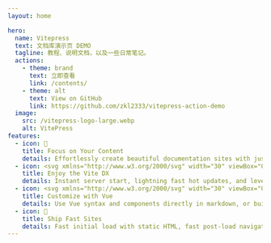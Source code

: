 ```yaml
---
layout: home

hero:
  name: Vitepress
  text: 文档库演示页 DEMO
  tagline: 教程、说明文档，以及一些日常笔记。
  actions:
    - theme: brand
      text: 立即查看
      link: /contents/
    - theme: alt
      text: View on GitHub
      link: https://github.com/zkl2333/vitepress-action-demo
  image:
    src: /vitepress-logo-large.webp
    alt: VitePress
features:
  - icon: 📝
    title: Focus on Your Content
    details: Effortlessly create beautiful documentation sites with just markdown.
  - icon: <svg xmlns="http://www.w3.org/2000/svg" width="30" viewBox="0 0 256 256.32"><defs><linearGradient id="a" x1="-.828%" x2="57.636%" y1="7.652%" y2="78.411%"><stop offset="0%" stop-color="#41D1FF"/><stop offset="100%" stop-color="#BD34FE"/></linearGradient><linearGradient id="b" x1="43.376%" x2="50.316%" y1="2.242%" y2="89.03%"><stop offset="0%" stop-color="#FFEA83"/><stop offset="8.333%" stop-color="#FFDD35"/><stop offset="100%" stop-color="#FFA800"/></linearGradient></defs><path fill="url(#a)" d="M255.153 37.938 134.897 252.976c-2.483 4.44-8.862 4.466-11.382.048L.875 37.958c-2.746-4.814 1.371-10.646 6.827-9.67l120.385 21.517a6.537 6.537 0 0 0 2.322-.004l117.867-21.483c5.438-.991 9.574 4.796 6.877 9.62Z"/><path fill="url(#b)" d="M185.432.063 96.44 17.501a3.268 3.268 0 0 0-2.634 3.014l-5.474 92.456a3.268 3.268 0 0 0 3.997 3.378l24.777-5.718c2.318-.535 4.413 1.507 3.936 3.838l-7.361 36.047c-.495 2.426 1.782 4.5 4.151 3.78l15.304-4.649c2.372-.72 4.652 1.36 4.15 3.788l-11.698 56.621c-.732 3.542 3.979 5.473 5.943 2.437l1.313-2.028 72.516-144.72c1.215-2.423-.88-5.186-3.54-4.672l-25.505 4.922c-2.396.462-4.435-1.77-3.759-4.114l16.646-57.705c.677-2.35-1.37-4.583-3.769-4.113Z"/></svg>
    title: Enjoy the Vite DX
    details: Instant server start, lightning fast hot updates, and leverage Vite ecosystem plugins.
  - icon: <svg xmlns="http://www.w3.org/2000/svg" width="30" viewBox="0 0 256 220.8"><path fill="#41B883" d="M204.8 0H256L128 220.8 0 0h97.92L128 51.2 157.44 0h47.36Z"/><path fill="#41B883" d="m0 0 128 220.8L256 0h-51.2L128 132.48 50.56 0H0Z"/><path fill="#35495E" d="M50.56 0 128 133.12 204.8 0h-47.36L128 51.2 97.92 0H50.56Z"/></svg>
    title: Customize with Vue
    details: Use Vue syntax and components directly in markdown, or build custom themes with Vue.
  - icon: 🚀
    title: Ship Fast Sites
    details: Fast initial load with static HTML, fast post-load navigation with client-side routing.
---
```


<style>
:root {
  --vp-home-hero-name-color: transparent;
  --vp-home-hero-name-background: -webkit-linear-gradient(120deg, #bd34fe 30%, #41d1ff);

  --vp-home-hero-image-background-image: linear-gradient(-45deg, #bd34fe 50%, #47caff 50%);
  --vp-home-hero-image-filter: blur(40px);
  /* rc.4 */
  --vp-c-brand: #10b981;
  --vp-c-text-code: #10b981;
  --vp-c-mute: rgba(109, 109, 109, 0.1);

  /* rc.10 */
  --vp-c-indigo-1: #25ba89;
  --vp-c-indigo-2: #26bf8c;
  --vp-c-indigo-3: #29cc96;
  --vp-c-brand-soft: rgba(16, 185, 129, 0.16);
  --vp-c-indigo-soft: rgba(16, 185, 129, 0.2);
  --vp-button-brand-bg: #059669;
  --vp-button-brand-hover-bg: #047857;
  --vp-button-brand-hover-border: #059669;
  --vp-button-brand-active-bg: #047051;
  --vp-button-brand-active-border: #34d399;
}
html.dark{
  --vp-c-mute: #2d2d2d;
  --vp-c-text-code: #34cb94;
}

/* 统一图片样式 */
.vp-doc img {
  /* border: 1px solid rgba(255, 255, 255, 0.11) !important; */
  border-radius: 13px !important;
  /* box-shadow: 0 13px 20px rgba(0, 0, 0, 0.13) !important; */
  /* margin-top: 12px !important;
  margin-bottom: 12px !important; */
}

.base_img {
  position: relative;
  display: inline-block;
  font-size: 0;
  border-radius: 13px;
  margin-top: 8px;
  margin-bottom: 8px;
  box-shadow: 0 10px 20px rgba(0, 0, 0, 0.14);
}

.base_img::after {
  content: "";
  display: block;
  border-radius: 13px;
  height: 100%;
  position: absolute;
  top: 0;
  width: 100%;
  box-shadow: inset 0px 0px 0px 1px rgb(255 255 255 / 8%);
}

.VPHero.has-image.VPHomeHero .tagline {
  font-weight: 300 !important;
  padding-top: 2px !important;
}
.VPHero.has-image.VPHomeHero .text {
  line-height: 47px !important;
  letter-spacing: 0 !important;
}
.VPImage.image-src {
  top: 50% !important;
}

/*选中文字*/
::selection {
    background: rgba(16, 185, 129, 0.16) !important;
}

@media (min-width: 640px) {
  :root {
    --vp-home-hero-image-filter: blur(56px);
  }
  .VPHero.has-image.VPHomeHero .text {
    line-height: 68px !important;
    letter-spacing: 0 !important;
  }
  .VPImage.image-src {
    top: 55% !important;
  }
}

@media (min-width: 960px) {
  :root {
    --vp-home-hero-image-filter: blur(72px);
  }
  .VPHero.has-image.VPHomeHero .text {
    line-height: 88px !important;
    letter-spacing: 0 !important;
  }
  .VPImage.image-src {
    top: 58% !important;
  }
}
</style>
